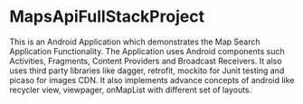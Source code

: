 # MapsApiFullStackProject
This is an Android Application which demonstrates the Map Search Application Functionality. 
The Application uses Android components such Activities, Fragments, Content Providers and Broadcast Receivers. 
It also uses third party libraries like dagger, retrofit, mockito for Junit testing and picaso for images CDN. 
It also implements advance concepts of android like recycler view, viewpager, onMapList with different set of layouts.   
